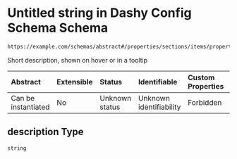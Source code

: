 # Untitled string in Dashy Config Schema Schema

```txt
https://example.com/schemas/abstract#/properties/sections/items/properties/items/items/properties/description
```

Short description, shown on hover or in a tooltip

| Abstract            | Extensible | Status         | Identifiable            | Custom Properties | Additional Properties | Access Restrictions | Defined In                                                                             |
| :------------------ | :--------- | :------------- | :---------------------- | :---------------- | :-------------------- | :------------------ | :------------------------------------------------------------------------------------- |
| Can be instantiated | No         | Unknown status | Unknown identifiability | Forbidden         | Allowed               | none                | [dashy-config.schema.json*](../../out/dashy-config.schema.json "open original schema") |

## description Type

`string`
